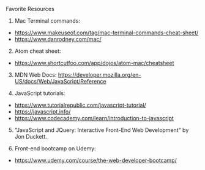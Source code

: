 Favorite Resources

1. Mac Terminal commands:
- https://www.makeuseof.com/tag/mac-terminal-commands-cheat-sheet/
- https://www.danrodney.com/mac/

2. Atom cheat sheet:
- https://www.shortcutfoo.com/app/dojos/atom-mac/cheatsheet

3. MDN Web Docs:
https://developer.mozilla.org/en-US/docs/Web/JavaScript/Reference

4. JavaScript tutorials:
- https://www.tutorialrepublic.com/javascript-tutorial/
- https://javascript.info/
- https://www.codecademy.com/learn/introduction-to-javascript

5. "JavaScript and JQuery: Interactive Front-End Web Development" by Jon Duckett.

6. Front-end bootcamp on Udemy:
- https://www.udemy.com/course/the-web-developer-bootcamp/
